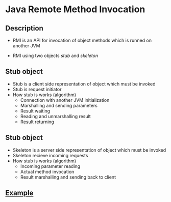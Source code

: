 # Java Remote Method Invocation

## Description

+ RMI is an API for invocation of object methods which is
    runned on another JVM

+ RMI using two objects *stub* and *skeleton*

## Stub object

+ Stub is a client side representation of object which must be invoked
+ Stub is request initiator
+ How stub is works (algorithm)
    + Connection with another JVM initialization
    + Marshalling and sending parameters
    + Result waiting
    + Reading and unmarshalling result
    + Result returning

## Stub object

+ Skeleton is a server side representation of object which must be invoked
+ Skeleton recieve incoming requests
+ How stub is works (algorithm)
    + Incoming parameter reading
    + Actual method invocation
    + Result marshalling and sending back to client

## [Example](example/README.md)
